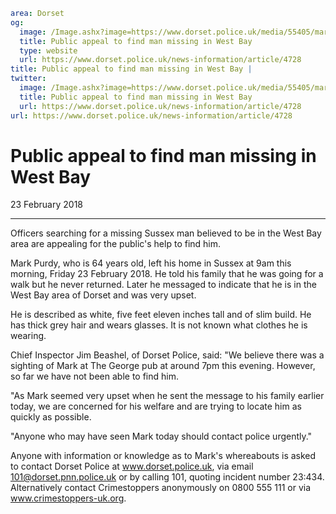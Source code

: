 ```yaml
area: Dorset
og:
  image: /Image.ashx?image=https://www.dorset.police.uk/media/55405/mark-purdy-23-february-2018.jpg&amp;amp;width=150
  title: Public appeal to find man missing in West Bay
  type: website
  url: https://www.dorset.police.uk/news-information/article/4728
title: Public appeal to find man missing in West Bay |
twitter:
  image: /Image.ashx?image=https://www.dorset.police.uk/media/55405/mark-purdy-23-february-2018.jpg&amp;amp;width=150
  title: Public appeal to find man missing in West Bay
  url: https://www.dorset.police.uk/news-information/article/4728
url: https://www.dorset.police.uk/news-information/article/4728
```

# Public appeal to find man missing in West Bay

23 February 2018

* * *

Officers searching for a missing Sussex man believed to be in the West Bay area are appealing for the public's help to find him.

Mark Purdy, who is 64 years old, left his home in Sussex at 9am this morning, Friday 23 February 2018. He told his family that he was going for a walk but he never returned. Later he messaged to indicate that he is in the West Bay area of Dorset and was very upset.

He is described as white, five feet eleven inches tall and of slim build. He has thick grey hair and wears glasses. It is not known what clothes he is wearing.

Chief Inspector Jim Beashel, of Dorset Police, said: "We believe there was a sighting of Mark at The George pub at around 7pm this evening. However, so far we have not been able to find him.

"As Mark seemed very upset when he sent the message to his family earlier today, we are concerned for his welfare and are trying to locate him as quickly as possible.

"Anyone who may have seen Mark today should contact police urgently."

Anyone with information or knowledge as to Mark's whereabouts is asked to contact Dorset Police at www.dorset.police.uk, via email 101@dorset.pnn.police.uk or by calling 101, quoting incident number 23:434. Alternatively contact Crimestoppers anonymously on 0800 555 111 or via www.crimestoppers-uk.org.
